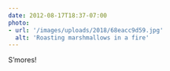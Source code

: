 ```yaml
---
date: 2012-08-17T18:37-07:00
photo:
- url: '/images/uploads/2018/68eacc9d59.jpg'
  alt: 'Roasting marshmallows in a fire'
---
```

S’mores!
